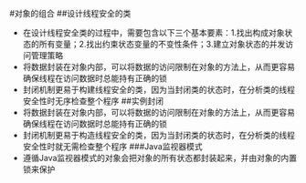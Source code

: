 #对象的组合
##设计线程安全的类
- 在设计线程安全类的过程中，需要包含以下三个基本要素：1.找出构成对象状态的所有变量；2.找出约束状态变量的不变性条件；3.建立对象状态的并发访问管理策略
- 将数据封装在对象内部，可以将数据的访问限制在对象的方法上，从而更容易确保线程在访问数据时总能持有正确的锁
- 封闭机制更易于构建线程安全的类，因为当封闭类的状态时，在分析类的线程安全性时无序检查整个程序
##实例封闭
- 将数据封装在对象内部，可以将数据的访问限制在对象的方法上，从而更容易确保线程在访问数据时总能持有正确的锁
- 封闭机制更易于构造线程安全的类，因为当封闭类的状态时，在分析类的线程安全性时就无需检查整个程序
###Java监视器模式
- 遵循Java监视器模式的对象会把对象的所有状态都封装起来，并由对象的内置锁来保护